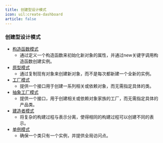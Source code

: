 ```yaml
---
title: 创建型设计模式
icon: uil:create-dashboard
article: false
---
```


### 创建型设计模式
- [构造函数模式](/FrontEnd/JavaScript/DesignPattern/CreationalPatterns/ConstructorPattern)
    - 通过定义一个构造函数来初始化新对象的属性，并通过new关键字调用构造函数创建实例。
- [原型模式](/FrontEnd/JavaScript/DesignPattern/CreationalPatterns/PrototypePattern)
    - 通过复制现有对象来创建新对象，而不是每次都新建一个全新的实例。
- [工厂模式](/FrontEnd/JavaScript/DesignPattern/CreationalPatterns/FactoryPattern)
    - 提供一个接口用于创建一系列相关或依赖对象，而无需指定具体的类。
- [抽象工厂模式](/FrontEnd/JavaScript/DesignPattern/CreationalPatterns/AbstractFactoryPattern)
    - 提供一个接口，用于创建相关或依赖对象家族的工厂，而无需指定具体的产品类。
- [建造者模式](/FrontEnd/JavaScript/DesignPattern/CreationalPatterns/BuilderPattern)
    - 将复杂的构建过程与表示分离，使得相同的构建过程可以创建不同的表示。
- [单例模式](/FrontEnd/JavaScript/DesignPattern/CreationalPatterns/SingletonPattern)
    - 确保一个类只有一个实例，并提供全局访问点。